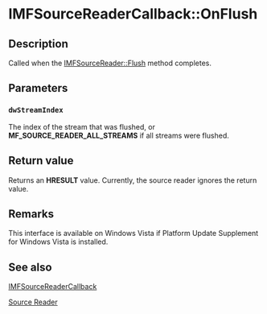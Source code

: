 # IMFSourceReaderCallback::OnFlush

## Description

Called when the [IMFSourceReader::Flush](https://learn.microsoft.com/windows/desktop/api/mfreadwrite/nf-mfreadwrite-imfsourcereader-flush) method completes.

## Parameters

### `dwStreamIndex`

The index of the stream that was flushed, or **MF_SOURCE_READER_ALL_STREAMS** if all streams were flushed.

## Return value

Returns an **HRESULT** value. Currently, the source reader ignores the return value.

## Remarks

This interface is available on Windows Vista if Platform Update Supplement for Windows Vista is installed.

## See also

[IMFSourceReaderCallback](https://learn.microsoft.com/windows/desktop/api/mfreadwrite/nn-mfreadwrite-imfsourcereadercallback)

[Source Reader](https://learn.microsoft.com/windows/desktop/medfound/source-reader)